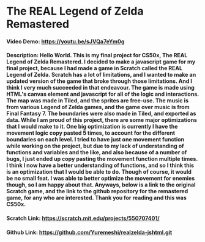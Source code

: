# The REAL Legend of Zelda Remastered
#### Video Demo: https://youtu.be/sJVQa7eYm0g
#### Description: Hello World.  This is my final project for CS50x, The REAL Legend of Zelda Remastered.  I decided to make a javascript game for my final project, because I had made a game in Scratch called the REAL Legend of Zelda.  Scratch has a lot of limitations, and I wanted to make an updated version of the game that broke through those limitations.  And I think I very much succeeded in that endeavour.  The game is made using HTML's canvas element and javascript for all of the logic and interactions.  The map was made in Tiled, and the sprites are free-use.  The music is from various Legend of Zelda games, and the game over music is from Final Fantasy 7.  The boundaries were also made in Tiled, and exported as data.  While I am proud of this project, there are some major optimizations that I would make to it.  One big optimization is currently I have the movement logic copy pasted 5 times, to account for the different boundaries on each level.  I tried to have just one movement function while working on the project, but due to my lack of understanding of functions and variables and the like, and also because of a number of bugs, I just ended up copy pasting the movement function multiple times.  I think I now have a better understanding of functions, and so I think this is an optimization that I would be able to do.  Though of course, it would be no small feat.  I was able to better optimize the movement for enemies though, so I am happy about that.  Anyways, below is a link to the original Scratch game, and the link to the github repository for the remastered game, for any who are interested.  Thank you for reading and this was CS50x.

#### Scratch Link: https://scratch.mit.edu/projects/550707401/
#### Github Link: https://github.com/Yuremeshi/realzelda-jshtml.git